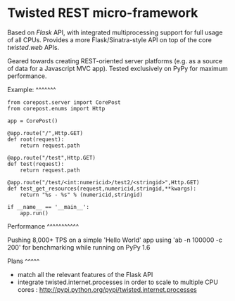 Twisted REST micro-framework
================================

Based on *Flask* API, with integrated multiprocessing support for full usage of all CPUs. 
Provides a more Flask/Sinatra-style API on top of the core *twisted.web* APIs.

Geared towards creating REST-oriented server platforms (e.g. as a source of data for a Javascript MVC app).
Tested exclusively on PyPy for maximum performance.

Example:
^^^^^^^

	from corepost.server import CorePost
	from corepost.enums import Http
	
	app = CorePost()
	
	@app.route("/",Http.GET)
	def root(request):
	    return request.path
	
	@app.route("/test",Http.GET)
	def test(request):
	    return request.path
	
	@app.route("/test/<int:numericid>/test2/<stringid>",Http.GET)
	def test_get_resources(request,numericid,stringid,**kwargs):
	    return "%s - %s" % (numericid,stringid)
	
	if __name__ == '__main__':
	    app.run()
	    
Performance
^^^^^^^^^^^

Pushing 8,000+ TPS on a simple 'Hello World' app using 'ab -n 100000 -c 200' 
for benchmarking while running on PyPy 1.6

Plans
^^^^^

* match all the relevant features of the Flask API
* integrate twisted.internet.processes in order to scale to multiple CPU cores : http://pypi.python.org/pypi/twisted.internet.processes